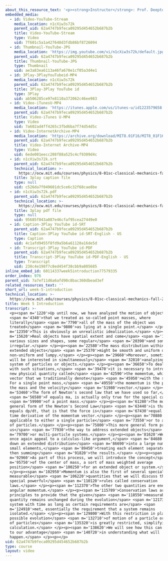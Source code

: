 ```yaml
---
about_this_resource_text: '<p><strong>Instructor</strong>: Prof. Deepto Chakrabarty</p>'
embedded_media:
  - id: Video-YouTube-Stream
    media_location: n1cXiw3s72k
    parent_uid: 62a4747b9feca09295d454652b687b2b
    title: Video-YouTube-Stream
    type: Video
    uid: 7f601c5a1a427648d3fdb86bf8726094
  - id: Thumbnail-YouTube-JPG
    media_location: 'https://img.youtube.com/vi/n1cXiw3s72k/default.jpg'
    parent_uid: 62a4747b9feca09295d454652b687b2b
    title: Thumbnail-YouTube-JPG
    type: Thumbnail
    uid: ae3a83ea6113a46fa670e1cf05a3d4e1
  - id: 3Play-3PlayYouTubeid-MP4
    media_location: n1cXiw3s72k
    parent_uid: 62a4747b9feca09295d454652b687b2b
    title: 3Play-3Play YouTube id
    type: 3Play
    uid: ab506285ce97e8110a372062c46ee983
  - id: Video-iTunesU-MP4
    media_location: 'https://itunes.apple.com/us/itunes-u/id1223579658'
    parent_uid: 62a4747b9feca09295d454652b687b2b
    title: Video-iTunes U-MP4
    type: Video
    uid: 7a602ad4ff4265c3fbd6ba7f74d54d5c
  - id: Video-InternetArchive-MP4
    media_location: 'https://archive.org/download/MIT8.01F16/MIT8_01F16_W05Intro_360p.mp4'
    parent_uid: 62a4747b9feca09295d454652b687b2b
    title: Video-Internet Archive-MP4
    type: Video
    uid: 6ede001eecc208f88a525c4cf9309d4c
  - id: n1cXiw3s72k.srt
    parent_uid: 62a4747b9feca09295d454652b687b2b
    technical_location: >-
      https://ocw.mit.edu/courses/physics/8-01sc-classical-mechanics-fall-2016/week-5-momentum-and-impulse/week-5-introduction/week-5-introduction/n1cXiw3s72k.srt
    title: 3play caption file
    type: null
    uid: c526da7f049601dc5ce6c32f68cae8be
  - id: n1cXiw3s72k.pdf
    parent_uid: 62a4747b9feca09295d454652b687b2b
    technical_location: >-
      https://ocw.mit.edu/courses/physics/8-01sc-classical-mechanics-fall-2016/week-5-momentum-and-impulse/week-5-introduction/week-5-introduction/n1cXiw3s72k.pdf
    title: 3play pdf file
    type: null
    uid: 95685f043a087e46cfaf95cea27449e0
  - id: Caption-3Play YouTube id-SRT
    parent_uid: 62a4747b9feca09295d454652b687b2b
    title: Caption-3Play YouTube id-SRT-English - US
    type: Caption
    uid: 4c1afd9455f8fd9a5b6a61120a16de5d
  - id: Transcript-3Play YouTube id-PDF
    parent_uid: 62a4747b9feca09295d454652b687b2b
    title: Transcript-3Play YouTube id-PDF-English - US
    type: Transcript
    uid: 238c4e198f7c8ed454f38cbb9a805685
inline_embed_id: 60114337week5introduction77579335
order_index: 976
parent_uid: 7a7ef11d6a6afd90c8bac360dbead3ef
related_resources_text: ''
short_url: week-5-introduction
technical_location: >-
  https://ocw.mit.edu/courses/physics/8-01sc-classical-mechanics-fall-2016/week-5-momentum-and-impulse/week-5-introduction/week-5-introduction
title: Week 5 Introduction
transcript: >-
  <p><span m='1220'>Up until now, we have analyzed the motion of objects</span>
  <span m='4340'>that we treated as so-called point masses, where
  literally</span> <span m='7790'>all of the mass of the object was
  treated</span> <span m='9800'>as lying at a single point.</span> </p><p><span
  m='12350'>This is obviously an unrealistic idealization.</span> </p><p><span
  m='15620'>Real objects have spatial extent and come</span> <span m='17990'>in
  various sizes and shapes, some regular</span> <span m='20390'>and some highly
  irregular.</span> </p><p><span m='22580'>The mass distribution within these
  extended objects</span> <span m='25370'>might be smooth and uniform or highly
  non-uniform and lumpy.</span> </p><p><span m='29660'>Moreover, sometimes, we
  will be interested in simultaneously</span> <span m='32810'>analyzing a large
  system of particles or objects.</span> </p><p><span m='36650'>To deal properly
  with such situations,</span> <span m='39470'>it is necessary to introduce a
  new physical quantity called</span> <span m='42590'>the momentum, which is a
  vector that we traditionally denote</span> <span m='45950'>with the symbol P.
  For a single point mass,</span> <span m='49550'>the momentum is the product of
  the mass and the velocity</span> <span m='51980'>vector.</span> </p><p><span
  m='53460'>The form of Newton's second law that we have used so far,</span>
  <span m='56580'>F equals ma, is actually only true for the special case</span>
  <span m='59900'>of a point mass.</span> </p><p><span m='61280'>The more
  general form of the Newton's Second Law</span> <span m='63440'>is that F
  equals dp/dt, that is that the force is</span> <span m='67430'>equal to the
  time derivative of the momentum vector.</span> </p><p><span m='70880'>This is
  applicable to either a single particle</span> <span m='73550'>or to a system
  of particles.</span> </p><p><span m='75800'>This more general form provides
  us</span> <span m='77930'>the way to address extended objects</span> <span
  m='79700'>or multi-particle systems.</span> </p><p><span m='81620'>We will
  once again appeal to a calculus-like argument,</span> <span m='84680'>breaking
  down an extended distribution</span> <span m='86690'>into a large number of
  small elements,</span> <span m='89450'>treating each element separately, and
  then summing</span> <span m='91820'>the results.</span> </p><p><span
  m='92960'>As part of this process, we will introduce the concept</span> <span
  m='95750'>of the center of mass, a sort of mass weighted average
  position</span> <span m='100250'>for an extended object or system.</span>
  </p><p><span m='102950'>Momentum is also the first of several special
  measurable</span> <span m='106220'>quantities that we will discuss that obey
  special powerful</span> <span m='110120'>rules called conservation
  laws.</span> </p><p><span m='112370'>The other two quantities are energy and
  angular momentum.</span> </p><p><span m='115789'>Conservation laws are
  principles to provide that the given</span> <span m='118550'>measurable
  quantity remains unchanged during the evolution</span> <span m='121730'>of a
  system with time as long as certain requirements are</span> <span
  m='124910'>met, essentially the requirement that a system remains
  isolated.</span> </p><p><span m='129800'>With this restriction in place, the
  possible evolution</span> <span m='132710'>of motion of a particle or system
  of particles</span> <span m='135320'>is greatly restricted, simplifying its
  calculation.</span> </p><p><span m='138620'>We will see how this can be used
  to our advantage</span> <span m='140720'>in understanding what will
  happen.</span> </p><p></p>
uid: 62a4747b9feca09295d454652b687b2b
type: course
layout: video
---
```

